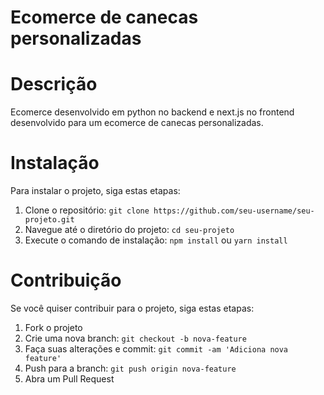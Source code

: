 # Ecomerce de canecas personalizadas

# Descrição
Ecomerce desenvolvido em python no backend e next.js no frontend
desenvolvido para um ecomerce de canecas personalizadas.

# Instalação
Para instalar o projeto, siga estas etapas:

1. Clone o repositório: `git clone https://github.com/seu-username/seu-projeto.git`
2. Navegue até o diretório do projeto: `cd seu-projeto`
3. Execute o comando de instalação: `npm install` ou `yarn install`

# Contribuição
Se você quiser contribuir para o projeto, siga estas etapas:

1. Fork o projeto
2. Crie uma nova branch: `git checkout -b nova-feature`
3. Faça suas alterações e commit: `git commit -am 'Adiciona nova feature'`
4. Push para a branch: `git push origin nova-feature`
5. Abra um Pull Request


